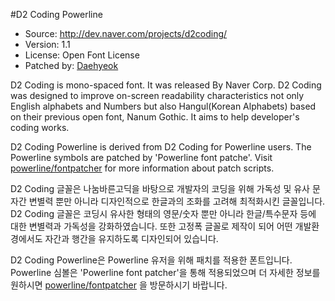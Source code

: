 #D2 Coding Powerline

* Source:	http://dev.naver.com/projects/d2coding/
* Version:	1.1
* License:	Open Font License
* Patched by:  [Daehyeok](https://github.com/daehyeok)

D2 Coding is mono-spaced font. It was released By Naver Corp. D2 Coding was designed to improve on-screen readability characteristics not only English alphabets and Numbers but also Hangul(Korean Alphabets) based on their previous open font, Nanum Gothic. It aims to help developer's coding works. 

D2 Coding Powerline is derived from D2 Coding for Powerline users. The Powerline symbols are patched by 'Powerline font patche'. Visit [powerline/fontpatcher](https://github.com/powerline/fontpatcher) for more information about patch scripts.


D2 Coding 글꼴은 나눔바른고딕을 바탕으로 개발자의 코딩을 위해 가독성 및 유사 문자간 변별력 뿐만 아니라 디자인적으로 한글과의 조화를 고려해 최적화시킨 글꼴입니다. D2 Coding 글꼴은 코딩시 유사한 형태의 영문/숫자 뿐만 아니라 한글/특수문자 등에 대한 변별력과 가독성을 강화하였습니다. 또한 고정폭 글꼴로 제작이 되어 어떤 개발환경에서도 자간과 행간을 유지하도록 디자인되어 있습니다.

D2 Coding Powerline은 Powerline 유저을 위해 패치를 적용한 폰트입니다. Powerline 심볼은 'Powerline font patcher'을 통해 적용되었으며 더 자세한 정보를 원하시면 [powerline/fontpatcher](https://github.com/powerline/fontpatcher) 을 방문하시기 바랍니다.
